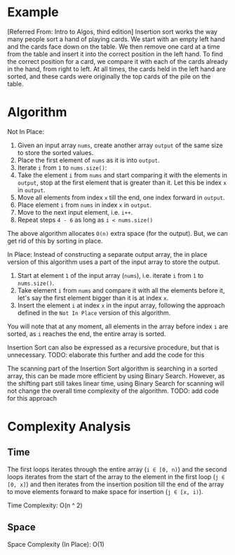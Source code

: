 # Example

[Referred From: Intro to Algos, third edition]
Insertion sort works the way many people sort a hand of playing cards. We start with an empty left hand and the cards face down on the table. We then remove one card at a time from the table and insert it into the correct position in the left hand. To find the correct position for a card, we compare it with each of the cards already in the hand, from right to left. At all times, the cards held in the left hand are sorted, and these cards were originally the top cards of the pile on the table.

# Algorithm

Not In Place:

1. Given an input array `nums`, create another array `output` of the same size to store the sorted values.
2. Place the first element of `nums` as it is into `output`.
3. Iterate `i` from `1` to `nums.size()`:
4. Take the element `i` from `nums` and start comparing it with the elements in `output`, stop at the first element that is greater than it. Let this be index `x` in `output`.
5. Move all elements from index `x` till the end, one index forward in `output`.
6. Place element `i` from `nums` in index `x` in `output`.
7. Move to the next input element, i.e. `i++`.
8. Repeat steps `4 - 6` as long as `i < nums.size()`

The above algorithm allocates `O(n)` extra space (for the output). But, we can get rid of this by sorting in place.

In Place:
Instead of constructing a separate output array, the in place version of this algorithm uses a part of the input array to store the output.

1. Start at element `1` of the input array (`nums`), i.e. iterate `i` from `1` to `nums.size()`.
2. Take element `i` from `nums` and compare it with all the elements before it, let's say the first element bigger than it is at index `x`.
3. Insert the element `i` at index `x` in the input array, following the approach defined in the `Not In Place` version of this algorithm.

You will note that at any moment, all elements in the array before index `i` are sorted, as `i` reaches the end, the entire array is sorted.

Insertion Sort can also be expressed as a recursive procedure, but that is unnecessary.
TODO: elaborate this further and add the code for this

The scanning part of the Insertion Sort algorithm is searching in a sorted array, this can be made more efficient by using Binary Search. However, as the shifting part still takes linear time, using Binary Search for scanning will not change the overall time complexity of the algorithm.
TODO: add code for this approach

# Complexity Analysis

## Time

The first loops iterates through the entire array (`i ∈ [0, n)`) and the second loops iterates from the start of the array to the element in the first loop (`j ∈ [0, x]`) and then iterates from the insertion position till the end of the array to move elements forward to make space for insertion (`j ∈ [x, i)`).

Time Complexity: O(n ^ 2)

## Space

Space Complexity (In Place): O(1)
